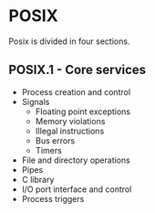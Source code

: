 # POSIX

Posix is divided in four sections.

## POSIX.1 - Core services

- Process creation and control
- Signals
  - Floating point exceptions
  - Memory violations
  - Illegal instructions
  - Bus errors
  - Timers
- File and directory operations
- Pipes
- C library
- I/O port interface and control
- Process triggers
